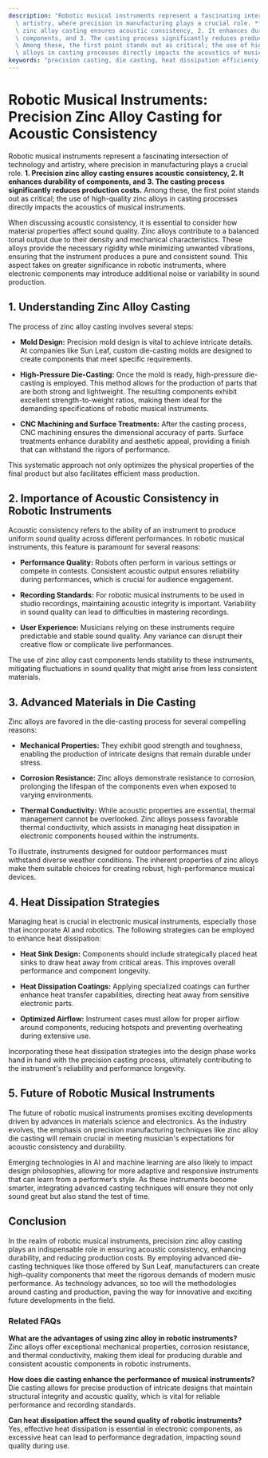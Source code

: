 ```yaml
---
description: "Robotic musical instruments represent a fascinating intersection of technology and\
  \ artistry, where precision in manufacturing plays a crucial role. **1. Precision\
  \ zinc alloy casting ensures acoustic consistency, 2. It enhances durability of\
  \ components, and 3. The casting process significantly reduces production costs.**\
  \ Among these, the first point stands out as critical; the use of high-quality zinc\
  \ alloys in casting processes directly impacts the acoustics of musical instruments."
keywords: "precision casting, die casting, heat dissipation efficiency, heat dissipation structure"
---
```

# Robotic Musical Instruments: Precision Zinc Alloy Casting for Acoustic Consistency

Robotic musical instruments represent a fascinating intersection of technology and artistry, where precision in manufacturing plays a crucial role. **1. Precision zinc alloy casting ensures acoustic consistency, 2. It enhances durability of components, and 3. The casting process significantly reduces production costs.** Among these, the first point stands out as critical; the use of high-quality zinc alloys in casting processes directly impacts the acoustics of musical instruments.

When discussing acoustic consistency, it is essential to consider how material properties affect sound quality. Zinc alloys contribute to a balanced tonal output due to their density and mechanical characteristics. These alloys provide the necessary rigidity while minimizing unwanted vibrations, ensuring that the instrument produces a pure and consistent sound. This aspect takes on greater significance in robotic instruments, where electronic components may introduce additional noise or variability in sound production.

## **1. Understanding Zinc Alloy Casting**

The process of zinc alloy casting involves several steps:

- **Mold Design:** Precision mold design is vital to achieve intricate details. At companies like Sun Leaf, custom die-casting molds are designed to create components that meet specific requirements.
  
- **High-Pressure Die-Casting:** Once the mold is ready, high-pressure die-casting is employed. This method allows for the production of parts that are both strong and lightweight. The resulting components exhibit excellent strength-to-weight ratios, making them ideal for the demanding specifications of robotic musical instruments.

- **CNC Machining and Surface Treatments:** After the casting process, CNC machining ensures the dimensional accuracy of parts. Surface treatments enhance durability and aesthetic appeal, providing a finish that can withstand the rigors of performance.

This systematic approach not only optimizes the physical properties of the final product but also facilitates efficient mass production.

## **2. Importance of Acoustic Consistency in Robotic Instruments**

Acoustic consistency refers to the ability of an instrument to produce uniform sound quality across different performances. In robotic musical instruments, this feature is paramount for several reasons:

- **Performance Quality:** Robots often perform in various settings or compete in contests. Consistent acoustic output ensures reliability during performances, which is crucial for audience engagement.

- **Recording Standards:** For robotic musical instruments to be used in studio recordings, maintaining acoustic integrity is important. Variability in sound quality can lead to difficulties in mastering recordings.

- **User Experience:** Musicians relying on these instruments require predictable and stable sound quality. Any variance can disrupt their creative flow or complicate live performances.

The use of zinc alloy cast components lends stability to these instruments, mitigating fluctuations in sound quality that might arise from less consistent materials.

## **3. Advanced Materials in Die Casting**

Zinc alloys are favored in the die-casting process for several compelling reasons:

- **Mechanical Properties:** They exhibit good strength and toughness, enabling the production of intricate designs that remain durable under stress.

- **Corrosion Resistance:** Zinc alloys demonstrate resistance to corrosion, prolonging the lifespan of the components even when exposed to varying environments.

- **Thermal Conductivity:** While acoustic properties are essential, thermal management cannot be overlooked. Zinc alloys possess favorable thermal conductivity, which assists in managing heat dissipation in electronic components housed within the instruments.

To illustrate, instruments designed for outdoor performances must withstand diverse weather conditions. The inherent properties of zinc alloys make them suitable choices for creating robust, high-performance musical devices.

## **4. Heat Dissipation Strategies**

Managing heat is crucial in electronic musical instruments, especially those that incorporate AI and robotics. The following strategies can be employed to enhance heat dissipation:

- **Heat Sink Design:** Components should include strategically placed heat sinks to draw heat away from critical areas. This improves overall performance and component longevity.

- **Heat Dissipation Coatings:** Applying specialized coatings can further enhance heat transfer capabilities, directing heat away from sensitive electronic parts.

- **Optimized Airflow:** Instrument cases must allow for proper airflow around components, reducing hotspots and preventing overheating during extensive use.

Incorporating these heat dissipation strategies into the design phase works hand in hand with the precision casting process, ultimately contributing to the instrument's reliability and performance longevity.

## **5. Future of Robotic Musical Instruments**

The future of robotic musical instruments promises exciting developments driven by advances in materials science and electronics. As the industry evolves, the emphasis on precision manufacturing techniques like zinc alloy die casting will remain crucial in meeting musician's expectations for acoustic consistency and durability.

Emerging technologies in AI and machine learning are also likely to impact design philosophies, allowing for more adaptive and responsive instruments that can learn from a performer’s style. As these instruments become smarter, integrating advanced casting techniques will ensure they not only sound great but also stand the test of time.

## **Conclusion**

In the realm of robotic musical instruments, precision zinc alloy casting plays an indispensable role in ensuring acoustic consistency, enhancing durability, and reducing production costs. By employing advanced die-casting techniques like those offered by Sun Leaf, manufacturers can create high-quality components that meet the rigorous demands of modern music performance. As technology advances, so too will the methodologies around casting and production, paving the way for innovative and exciting future developments in the field.

### Related FAQs

**What are the advantages of using zinc alloy in robotic instruments?**  
Zinc alloys offer exceptional mechanical properties, corrosion resistance, and thermal conductivity, making them ideal for producing durable and consistent acoustic components in robotic instruments.

**How does die casting enhance the performance of musical instruments?**  
Die casting allows for precise production of intricate designs that maintain structural integrity and acoustic quality, which is vital for reliable performance and recording standards.

**Can heat dissipation affect the sound quality of robotic instruments?**  
Yes, effective heat dissipation is essential in electronic components, as excessive heat can lead to performance degradation, impacting sound quality during use.
